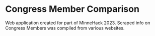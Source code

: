 # Congress Member Comparison

Web application created for part of MinneHack 2023. Scraped info on Congress Members was compiled from various websites.

